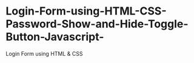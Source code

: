 # Login-Form-using-HTML-CSS-Password-Show-and-Hide-Toggle-Button-Javascript-
Login Form using HTML &amp; CSS 
